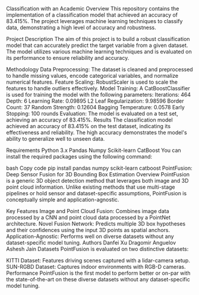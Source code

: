 Classification with an Academic
Overview
This repository contains the implementation of a classification model that achieved an accuracy of 83.415%. The project leverages machine learning techniques to classify data, demonstrating a high level of accuracy and robustness.

Project Description
The aim of this project is to build a robust classification model that can accurately predict the target variable from a given dataset. The model utilizes various machine learning techniques and is evaluated on its performance to ensure reliability and accuracy.

Methodology
Data Preprocessing: The dataset is cleaned and preprocessed to handle missing values, encode categorical variables, and normalize numerical features.
Feature Scaling: RobustScaler is used to scale the features to handle outliers effectively.
Model Training: A CatBoostClassifier is used for training the model with the following parameters:
Iterations: 464
Depth: 6
Learning Rate: 0.09895
L2 Leaf Regularization: 9.98596
Border Count: 37
Random Strength: 0.12604
Bagging Temperature: 0.0578
Early Stopping: 100 rounds
Evaluation: The model is evaluated on a test set, achieving an accuracy of 83.415%.
Results
The classification model achieved an accuracy of 83.415% on the test dataset, indicating its effectiveness and reliability. The high accuracy demonstrates the model's ability to generalize well to unseen data.

Requirements
Python 3.x
Pandas
Numpy
Scikit-learn
CatBoost
You can install the required packages using the following command:

bash
Copy code
pip install pandas numpy scikit-learn catboost
PointFusion: Deep Sensor Fusion for 3D Bounding Box Estimation
Overview
PointFusion is a generic 3D object detection method that leverages both image and 3D point cloud information. Unlike existing methods that use multi-stage pipelines or hold sensor and dataset-specific assumptions, PointFusion is conceptually simple and application-agnostic.

Key Features
Image and Point Cloud Fusion: Combines image data processed by a CNN and point cloud data processed by a PointNet architecture.
Novel Fusion Network: Predicts multiple 3D box hypotheses and their confidences using the input 3D points as spatial anchors.
Application-Agnostic: Performs well on diverse datasets without any dataset-specific model tuning.
Authors
Danfei Xu
Dragomir Anguelov
Ashesh Jain
Datasets
PointFusion is evaluated on two distinctive datasets:

KITTI Dataset: Features driving scenes captured with a lidar-camera setup.
SUN-RGBD Dataset: Captures indoor environments with RGB-D cameras.
Performance
PointFusion is the first model to perform better or on-par with the state-of-the-art on these diverse datasets without any dataset-specific model tuning.
